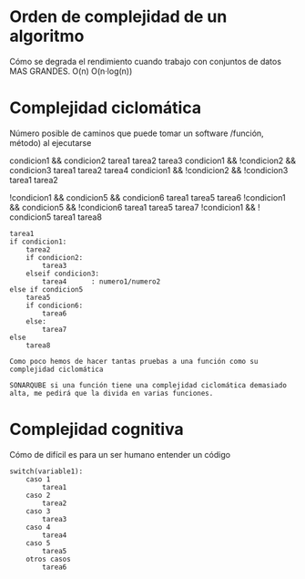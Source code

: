 # Orden de complejidad de un algoritmo

Cómo se degrada el rendimiento cuando trabajo con conjuntos de datos MAS GRANDES.
O(n)
O(n·log(n))

# Complejidad ciclomática

Número posible de caminos que puede tomar un software /función, método) al ejecutarse

condicion1 && condicion2                        tarea1 tarea2 tarea3
condicion1 && !condicion2 && condicion3         tarea1 tarea2 tarea4
condicion1 && !condicion2 && !condicion3        tarea1 tarea2

!condicion1 && condicion5 && condicion6                      tarea1 tarea5 tarea6
!condicion1 && condicion5 && !condicion6                     tarea1 tarea5 tarea7
!condicion1 && ! condicion5                                  tarea1 tarea8

    tarea1                          
    if condicion1:
        tarea2                      
        if condicion2:
            tarea3                     
        elseif condicion3:
            tarea4      : numero1/numero2               
    else if condicion5
        tarea5
        if condicion6:
            tarea6
        else:
            tarea7
    else
        tarea8
    
    Como poco hemos de hacer tantas pruebas a una función como su complejidad ciclomática

    SONARQUBE si una función tiene una complejidad ciclomática demasiado alta, me pedirá que la divida en varias funciones.

# Complejidad cognitiva

Cómo de difícil es para un ser humano entender un código

    switch(variable1):  
        caso 1
            tarea1
        caso 2
            tarea2
        caso 3
            tarea3
        caso 4
            tarea4
        caso 5
            tarea5
        otros casos
            tarea6
